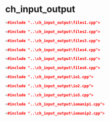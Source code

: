 # ch_input_output #

```cpp
<#include "..\ch_input_output\files1.cpp">
```

```cpp
<#include "..\ch_input_output\files2.cpp">
```

```cpp
<#include "..\ch_input_output\files3.cpp">
```

```cpp
<#include "..\ch_input_output\files4.cpp">
```

```cpp
<#include "..\ch_input_output\files5.cpp">
```

```cpp
<#include "..\ch_input_output\files6.cpp">
```

```cpp
<#include "..\ch_input_output\io1.cpp">
```

```cpp
<#include "..\ch_input_output\io2.cpp">
```

```cpp
<#include "..\ch_input_output\io3.cpp">
```

```cpp
<#include "..\ch_input_output\iomanip1.cpp">
```

```cpp
<#include "..\ch_input_output\iomanip2.cpp">
```

